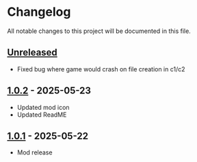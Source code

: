 # Changelog

All notable changes to this project will be documented in this file.

## [Unreleased]

- Fixed bug where game would crash on file creation in c1/c2

## [1.0.2] - 2025-05-23

- Updated mod icon
- Updated ReadME

## [1.0.1] - 2025-05-22

- Mod release

[1.0.1]: https://github.com/Sandwichie123/FreshFileSurface/compare/1.0.0...1.0.
[1.0.2]: https://github.com/Sandwichie123/FreshFileSurface/compare/225a1cab8a3b93453016f30b0bd0457854e17cff...1.0.2
[unreleased]: https://github.com/Sandwichie123/FreshFileSurface/compare/1.0.2...HEAD
